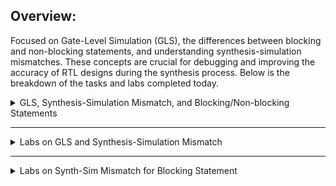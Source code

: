 

## Overview:
Focused on Gate-Level Simulation (GLS), the differences between blocking and non-blocking statements, and understanding synthesis-simulation mismatches. These concepts are crucial for debugging and improving the accuracy of RTL designs during the synthesis process. Below is the breakdown of the tasks and labs completed today.

<details>
  <summary>GLS, Synthesis-Simulation Mismatch, and Blocking/Non-blocking Statements</summary>

  ### GLS Concepts and Flow Using Iverilog
  - Studied the purpose and process of Gate-Level Simulation using the Iverilog simulator.
  - Understood the flow of GLS and how it helps in verifying the design after synthesis.
    #### What is GLS?
    
    Running the test bench with netlist as Design under test.

    #### Why GLS?

    - verifying the logical correctness of design after synthesis
    - Ensuring the timing of the design
    - GLS needs to be run with delay annotation
   
    #### GLS using iverilog
    <img width="926" alt="Screenshot 2024-10-24 at 3 30 20 PM" src="https://github.com/user-attachments/assets/5cf4687d-89c8-4202-abca-c7952388d4df">
    
    > **Note:** If the gate level models are delay annoted, then we can use for timing validation.
    
    **For Example**
    <img width="362" alt="Screenshot 2024-10-24 at 3 35 09 PM" src="https://github.com/user-attachments/assets/68d464e3-1706-4f40-b9c2-fad52879157f">
    **Equivalant verilog**
    ```verilog
    assign y = (a&b)|c;
    ```

    **Netlist**
    ```verilog
    and u_and(.a(a), .b(b), .y(i0);
    or u_or(.a(i0), .b(c), .y(y);
    ```

    Gate level models are two types:
      - Timing aware: uses both timing and functional
      - Functional

  ### Synthesis-Simulation Mismatch
  - Investigated the causes of synthesis-simulation mismatches.
  - Explored strategies to identify and fix common mismatches that occur during synthesis.
    
    #### Reasons for Synthesis-Simulation Mismatch
      - Missing Sensitivity list
      - Blocking and Non-Blocking Assignments
      - Non standard Verilog coding
   
    #### Missing Sensitivity list
      - Simulator works based on sensitivit match [i.e Output change is based on change in Input]
        
    **For Example**
    ```verilog
    module mux (
      input io, input i1,
      input sel,
      output reg y
      );
      always @(sel)
      begin
        if(sel)
          y = i1;
        else
          y = 10;
      end
    endmodule
    ```
    Here, the changes in (`sel`) is assigned to (`y`) but the changes in (`i0`) and (`i1`) is not reflected in (`y`)

    **Correct method**
    ```verilog
    module mux (
      input io, input i1,
      input sel,
      output reg y
      );
      always @(*)
      begin
        if(sel)
          y = i1;
        else
          y = 10;
      end
    endmodule
    ```
    Here, (`*`) indicates that the changes in any  signal it is reflected in (`y`).

  ### Blocking and Non-blocking Statements in Verilog
  - Analyzed the difference between blocking (`=`) and non-blocking (`<=`) statements in Verilog.
  - Learned how improper use of these statements can lead to simulation vs synthesis issues.
    * Occurs inside the always block
        - (`=`) Blocking:
            - Executes the statements in the order it is written
            - First statement is Evaluated before the 2nd statement
        - (`<=) Non-Blocking:
            - Executes all the RHS where always block is Executed and assigns to LHS
            - Parallel Evaluation

    **Example 1**
    ```verilog
    module code (input clk,
    input reset,
    input d,
    output reg q);
    reg q0;
    always @(posedge clk, posedge reset)
    begin
    if (reset)
    begin
        q0 = 1'b0;
        q = 1'b0;
    end
    else
    begin
        q = q0;
        q0 = d;
    end
    endmodule
    ```

    **Example 2**
    ```verilog
    module code (input clk,
    input reset,
    input d,
    output reg q);
    reg q0;
    always @(posedge clk, posedge reset)
    begin
    if (reset)
    begin
        q0 = 1'b0;
        q = 1'b0;
    end
    else
    begin
        q = q0;
        q0 = d;
    end
    endmodule
    ```

    **Expected Output**
<img width="422" alt="Screenshot 2024-10-24 at 4 04 53 PM" src="https://github.com/user-attachments/assets/10fdc124-4be5-4679-b160-e02cb3a3a557">
    **Original Output**
    <img width="286" alt="Screenshot 2024-10-24 at 4 06 24 PM" src="https://github.com/user-attachments/assets/006d7e8d-ed58-480f-bd79-40cdc029bfff">
    
      > **Note:** Use Non-blocking assignments while writing sequential circuits.


  ### Caveats with Blocking Statements
  - Explored issues caused by incorrect use of blocking statements in sequential logic.
  - Understood scenarios where blocking statements can cause unwanted behavior in simulation and synthesis.

    **Synthesis simulation mismatch**

    **Example 1**
    ```verilog
    module code (input a, b,c
    output reg y);
    reg q0;
    always @(*)
    begin
        y = q0 & c;
        q0 = a|b;
    end
    endmodule
    ```
    Here, due to (`y = q0 & c`) before (`q0 = a|b`) introduces and delay/flop

    **Correct method**
    ```verilog
    module code (input a, b,c
    output reg y);
    reg q0;
    always @(*)
    begin
        q0 = a|b;
        y = q0 & c;
    end
    endmodule
    ```
    
</details>

-----------------------------------------------------------------------------------------------------------------------------------

<details>
  <summary>Labs on GLS and Synthesis-Simulation Mismatch</summary>

  ### Lab GLS Synth Sim Mismatch
  - Performed Gate-Level Simulation to identify synthesis-simulation mismatches.
  - Debugged and resolved mismatches using simulation output.
    **Example 1: ternary_operator_mux.v**<br>
    ```verilog
    module ternary_operator_mux (input i0 , input i1 , input sel , output y);
	      assign y = sel?i1:i0;
	  endmodule
    ```
    **Explaination**<br>
    `condition(`?`)true(`:`)false`

    **RTL Simulation**<br>
    <img width="1287" alt="Screenshot 2024-10-24 at 5 12 14 PM" src="https://github.com/user-attachments/assets/d03011c5-02ba-4ca0-ba47-1d59efb43a97">

    **Synthesis**<br>
    <img width="297" alt="Screenshot 2024-10-24 at 5 13 58 PM" src="https://github.com/user-attachments/assets/978035db-e148-4d13-9591-a7bd623be3af">

    **Output**<br>
    <img width="781" alt="Screenshot 2024-10-24 at 5 24 11 PM" src="https://github.com/user-attachments/assets/fe42792e-ba6f-4599-b2fe-5ba94c59e830">

    **GLS Output**<br>
    <img width="1287" alt="Screenshot 2024-10-24 at 5 29 28 PM" src="https://github.com/user-attachments/assets/86ada8d9-1644-406e-9eef-f7a579f1b0ff">

    **Example 2: bad_mux.v**<br>
    ```verilog
    module bad_mux (input i0 , input i1 , input sel , output reg y);
	always @ (sel)
	begin
		if(sel)
			y <= i1;
		else 
			y <= i0;
	end
	endmodule
    ```
    **Explaination**<br>
    Here, the changes in (`sel`) is assigned to (`y`) but the changes in (`i0`) and (`i1`) is not reflected in (`y`)

    **RTL Simulation**<br>
	<img width="1287" alt="Screenshot 2024-10-24 at 5 51 10 PM" src="https://github.com/user-attachments/assets/0eeb0fe7-707f-405b-a652-ddffff6216ae">

    **Synthesis**<br>
    <img width="307" alt="Screenshot 2024-10-24 at 5 51 57 PM" src="https://github.com/user-attachments/assets/fdb4763d-d9e2-4140-aa92-72df47291182">

    **Output**<br>
    <img width="832" alt="Screenshot 2024-10-24 at 5 53 10 PM" src="https://github.com/user-attachments/assets/05994e96-18d1-40f2-b8ca-27a629c1f73d">

    **GLS Output**<br>
    <img width="1287" alt="Screenshot 2024-10-24 at 5 55 26 PM" src="https://github.com/user-attachments/assets/edebea18-a033-4811-8c2e-b24f40f543b7">

</details>

------------------------------------------------------------------------------------------------------------------------------------

<details>
  <summary>Labs on Synth-Sim Mismatch for Blocking Statement</summary>

  ### Lab Synth Sim Mismatch Blocking Statement 
  - Focused on identifying issues caused by blocking statements in synthesized designs.
  - Ran simulations to observe incorrect behavior due to blocking statements.
    
    **Example 1: blocking_caveat**<br>
    ```verilog
    module blocking_caveat (input a , input b , input  c, output reg d); 
	reg x;
	always @ (*)
	begin
		d = x & c;
		x = a | b;
	end
	endmodule
	```
    **Explaination**<br>
	Here, result of `x & c` is stored in `d` but the register x it hold the previous data, later the result of `a | b` is stored in x.

    **RTL Simulation**<br>
	<img width="1286" alt="Screenshot 2024-10-24 at 6 06 20 PM" src="https://github.com/user-attachments/assets/a490069e-c155-484b-97a9-2bbf11c46642">

    **Synthesis**<br>
	<img width="306" alt="Screenshot 2024-10-24 at 6 07 21 PM" src="https://github.com/user-attachments/assets/0d019deb-466e-4a55-9ed3-18980106c924">

    **Output**<br>
	<img width="820" alt="Screenshot 2024-10-24 at 6 09 07 PM" src="https://github.com/user-attachments/assets/8d2ff7fa-d1ee-46de-b3ef-a596e4ca383e">

    **GLS Output**<br>
	<img width="1286" alt="Screenshot 2024-10-24 at 6 11 00 PM" src="https://github.com/user-attachments/assets/40fd4db0-2768-4256-972e-ce4f8857fed7">



</details>
